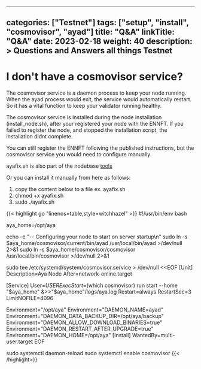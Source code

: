 
---
categories: ["Testnet"]
tags: ["setup", "install", "cosmovisor", "ayad"]
title: "Q&A"
linkTitle: "Q&A"
date: 2023-02-18
weight: 40
description: >
  Questions and Answers all things Testnet
---

# I don't have a cosmovisor service? 
The cosmovisor service is a daemon process to keep your node running. When the ayad process would exit, the service would automatically restart. So it has a vital function to keep your validator running healthy.

The cosmovisor service is installed during the node installation (install_node.sh), after your registered your node with the ENNFT. If you failed to register the node, and stopped the installation script, the installation didnt complete.

You can still register the ENNFT following the published instructions, but the
cosmovisor service you would need to configure manually.

ayafix.sh is also part of the nodebase [tools](/docs/tools/)

Or you can install it manually from here as follows:

1. copy the content below to a file ex. ayafix.sh 
2. chmod +x ayafix.sh
3. sudo ./ayafix.sh
   
{{< highlight go "linenos=table,style=witchhazel" >}}
#!/usr/bin/env bash

aya_home=/opt/aya

echo -e "-- Configuring your node to start on server startup\n"
sudo ln -s $aya_home/cosmovisor/current/bin/ayad /usr/local/bin/ayad >/dev/null 2>&1
sudo ln -s $aya_home/cosmovisor/cosmovisor /usr/local/bin/cosmovisor >/dev/null 2>&1

sudo tee /etc/systemd/system/cosmovisor.service > /dev/null <<EOF
[Unit]
Description=Aya Node
After=network-online.target

[Service]
User=$USER
ExecStart=$(which cosmovisor) run start --home "$aya_home" &>>"$aya_home"/logs/aya.log
Restart=always
RestartSec=3
LimitNOFILE=4096

Environment="/opt/aya"
Environment="DAEMON_NAME=ayad"
Environment="DAEMON_DATA_BACKUP_DIR=/opt/aya/backup"
Environment="DAEMON_ALLOW_DOWNLOAD_BINARIES=true"
Environment="DAEMON_RESTART_AFTER_UPGRADE=true"
Environment="DAEMON_HOME=/opt/aya"
[Install]
WantedBy=multi-user.target
EOF

sudo systemctl daemon-reload
sudo systemctl enable cosmovisor
{{< /highlight>}}
